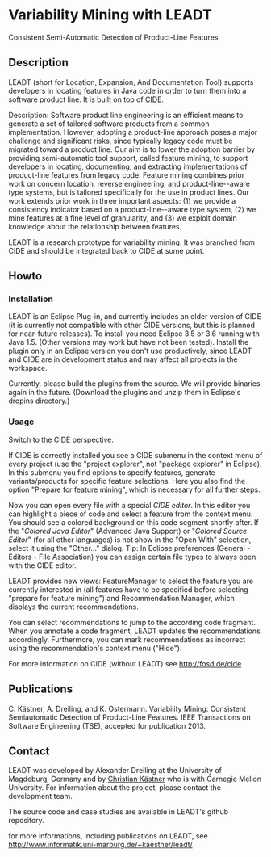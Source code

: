 # Variability Mining with LEADT
Consistent Semi-Automatic Detection of Product-Line Features

## Description

LEADT (short for Location, Expansion, And Documentation Tool) supports developers in locating features in Java code in order to turn them into a software product line. It is built on top of [CIDE](http://fosd.de/cide).

Description: 
Software product line engineering is an efficient means to generate a set of tailored software products from a common implementation. However, adopting a product-line approach poses a major challenge and significant risks, since typically legacy code must be migrated toward a product line. Our aim is to lower the adoption barrier by providing semi-automatic tool support, called feature mining, to support developers in locating, documenting, and extracting implementations of product-line features from legacy code. Feature mining combines prior work on concern location, reverse engineering, and product-line--aware type systems, but is tailored specifically for the use in product lines. Our work extends prior work in three important aspects: (1) we provide a consistency indicator based on a product-line--aware type system, (2) we mine features at a fine level of granularity, and (3) we exploit domain knowledge about the relationship between features. 

LEADT is a research prototype for variability mining.
It was branched from CIDE and should be integrated back
to CIDE at some point.



## Howto
### Installation

LEADT is an Eclipse Plug-in, and currently includes an older version of CIDE (it is currently not compatible with other CIDE versions, but this is planned for near-future releases). To install you need Eclipse 3.5 or 3.6 running with Java 1.5. (Other versions may work but have not been tested). Install the plugin only in an Eclipse version you don't use productively, since LEADT and CIDE are in development status and may affect all projects in the workspace.

Currently, please build the plugins from the source. We will provide binaries again in the future.
(Download the plugins and unzip them in Eclipse's dropins directory.)

### Usage

Switch to the CIDE perspective.

If CIDE is correctly installed you see a CIDE submenu in the context menu of every project (use the "project explorer", not "package explorer" in Eclipse). In this submenu you find options to specify features, generate variants/products for specific feature selections. Here you also find the option "Prepare for feature mining", which is necessary for all further steps. 

Now you can open every file with a special *CIDE editor*. In this editor you can highlight a piece of code and select a feature from the context menu. You should see a colored background on this code segment shortly after. If the "*Colored Java Editor*" (Advanced Java Support) or "*Colored Source Editor*" (for all other languages) is not show in the "Open With" selection, select it using the "Other..." dialog. Tip: In Eclipse preferences (General - Editors - File Association) you can assign certain file types to always open with the CIDE editor.

LEADT provides new views: FeatureManager to select the feature you are currently interested in (all features have to be specified before selecting "prepare for feature mining") and Recommendation Manager, which displays the current recommendations.

You can select recommendations to jump to the according code fragment. When you annotate a code fragment, LEADT updates the recommendations accordingly. Furthermore, you can mark recommendations as incorrect using the recommendation's context menu ("Hide").

For more information on CIDE (without LEADT) see http://fosd.de/cide

## Publications

C. Kästner, A. Dreiling, and K. Ostermann. Variability Mining: Consistent Semiautomatic Detection of Product-Line Features. IEEE Transactions on Software Engineering (TSE), accepted for publication 2013.


## Contact

LEADT was developed by Alexander Dreiling at the University of Magdeburg, Germany and by [Christian Kästner](http://www.cs.cmu.edu/~ckaestne/) who is with Carnegie Mellon University. For information about the project, please contact the development team. 

The source code and case studies are available in LEADT's github repository.








for more informations, including publications on LEADT, see
http://www.informatik.uni-marburg.de/~kaestner/leadt/
